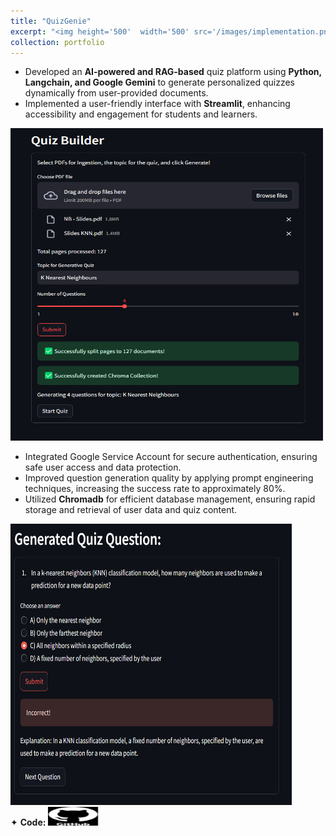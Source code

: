 ```yaml
---
title: "QuizGenie"
excerpt: "<img height='500'  width='500' src='/images/implementation.png'>"
collection: portfolio
---
```


* Developed an **AI-powered and RAG-based** quiz platform using **Python, Langchain, and Google Gemini** to generate personalized quizzes dynamically from user-provided documents.
* Implemented a user-friendly interface with **Streamlit**, enhancing accessibility and engagement for students and learners.

<img height="500" width="500" src="/images/pdf_input.png">
  
* Integrated Google Service Account for secure authentication, ensuring safe user access and data protection.
* Improved question generation quality by applying prompt engineering techniques, increasing the success rate to approximately 80%.
* Utilized **Chromadb** for efficient database management, ensuring rapid storage and retrieval of user data and quiz content.

<img height="450" width="450" src="/images/generated_question.png">

<div class="flexcontainer">
<div>
      <span>✦ <strong>Code:</strong></span> <a href="https://github.com/SudarshanaSRao/QuizGenie" onclick="trackOutboundLink(this);">
    <img class="pulse" height="30px" src="/images/github-logo-git-hub-icon-with-text-on-white-and-black-background-free-vector.jpg" width="80px">
  </a>
</div>
</div>
<style>
@keyframes pulse {
  0% {
    transform: scale(1);
  }
  50% {
    transform: scale(1.1);
  }
  100% {
    transform: scale(1);
  }
}
.pulse {
  animation: pulse 2s infinite;
}
  </style>
